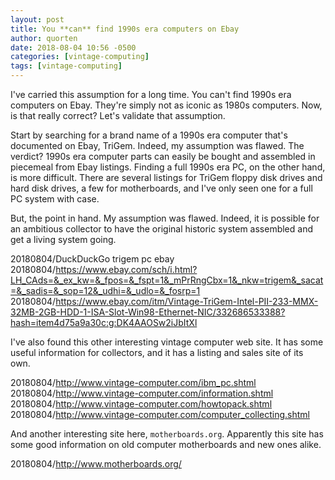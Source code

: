 ```yaml
---
layout: post
title: You **can** find 1990s era computers on Ebay
author: quorten
date: 2018-08-04 10:56 -0500
categories: [vintage-computing]
tags: [vintage-computing]
---
```


I've carried this assumption for a long time.  You can't find 1990s
era computers on Ebay.  They're simply not as iconic as 1980s
computers.  Now, is that really correct?  Let's validate that
assumption.

Start by searching for a brand name of a 1990s era computer that's
documented on Ebay, TriGem.  Indeed, my assumption was flawed.  The
verdict?  1990s era computer parts can easily be bought and assembled
in piecemeal from Ebay listings.  Finding a full 1990s era PC, on the
other hand, is more difficult.  There are several listings for TriGem
floppy disk drives and hard disk drives, a few for motherboards, and
I've only seen one for a full PC system with case.

But, the point in hand.  My assumption was flawed.  Indeed, it is
possible for an ambitious collector to have the original historic
system assembled and get a living system going.

20180804/DuckDuckGo trigem pc ebay  
20180804/https://www.ebay.com/sch/i.html?LH_CAds=&_ex_kw=&_fpos=&_fspt=1&_mPrRngCbx=1&_nkw=trigem&_sacat=&_sadis=&_sop=12&_udhi=&_udlo=&_fosrp=1  
20180804/https://www.ebay.com/itm/Vintage-TriGem-Intel-PII-233-MMX-32MB-2GB-HDD-1-ISA-Slot-Win98-Ethernet-NIC/332686533388?hash=item4d75a9a30c:g:DK4AAOSw2iJbItXl

<!-- more -->

I've also found this other interesting vintage computer web site.  It
has some useful information for collectors, and it has a listing and
sales site of its own.

20180804/http://www.vintage-computer.com/ibm_pc.shtml  
20180804/http://www.vintage-computer.com/information.shtml  
20180804/http://www.vintage-computer.com/howtopack.shtml  
20180804/http://www.vintage-computer.com/computer_collecting.shtml

And another interesting site here, `motherboards.org`.  Apparently
this site has some good information on old computer motherboards and
new ones alike.

20180804/http://www.motherboards.org/
